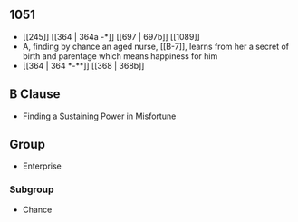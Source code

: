 ## 1051
- [[245]] [[364 | 364a -*]] [[697 | 697b]] [[1089]] 
- A, finding by chance an aged nurse, [[B-7]], learns from her a secret of birth and parentage which means happiness for him
- [[364 | 364 *-**]] [[368 | 368b]] 

## B Clause
- Finding a Sustaining Power in Misfortune

## Group
- Enterprise

### Subgroup
- Chance

